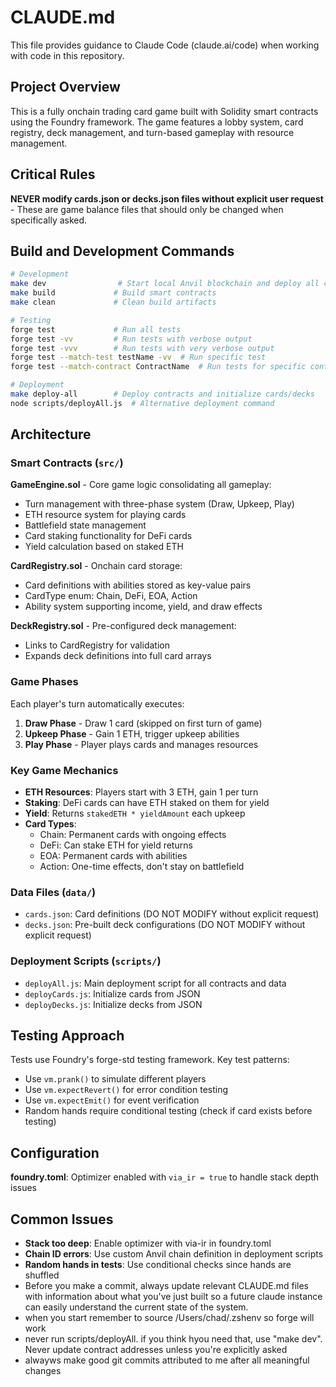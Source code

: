 # CLAUDE.md

This file provides guidance to Claude Code (claude.ai/code) when working with code in this repository.

## Project Overview

This is a fully onchain trading card game built with Solidity smart contracts using the Foundry framework. The game features a lobby system, card registry, deck management, and turn-based gameplay with resource management.

## Critical Rules

**NEVER modify cards.json or decks.json files without explicit user request** - These are game balance files that should only be changed when specifically asked.

## Build and Development Commands

```bash
# Development
make dev                # Start local Anvil blockchain and deploy all contracts
make build             # Build smart contracts
make clean             # Clean build artifacts

# Testing
forge test             # Run all tests
forge test -vv         # Run tests with verbose output
forge test -vvv        # Run tests with very verbose output
forge test --match-test testName -vv  # Run specific test
forge test --match-contract ContractName  # Run tests for specific contract

# Deployment
make deploy-all        # Deploy contracts and initialize cards/decks
node scripts/deployAll.js  # Alternative deployment command
```

## Architecture

### Smart Contracts (`src/`)

**GameEngine.sol** - Core game logic consolidating all gameplay:
- Turn management with three-phase system (Draw, Upkeep, Play)
- ETH resource system for playing cards
- Battlefield state management
- Card staking functionality for DeFi cards
- Yield calculation based on staked ETH

**CardRegistry.sol** - Onchain card storage:
- Card definitions with abilities stored as key-value pairs
- CardType enum: Chain, DeFi, EOA, Action
- Ability system supporting income, yield, and draw effects

**DeckRegistry.sol** - Pre-configured deck management:
- Links to CardRegistry for validation
- Expands deck definitions into full card arrays

### Game Phases

Each player's turn automatically executes:
1. **Draw Phase** - Draw 1 card (skipped on first turn of game)
2. **Upkeep Phase** - Gain 1 ETH, trigger upkeep abilities
3. **Play Phase** - Player plays cards and manages resources

### Key Game Mechanics

- **ETH Resources**: Players start with 3 ETH, gain 1 per turn
- **Staking**: DeFi cards can have ETH staked on them for yield
- **Yield**: Returns `stakedETH * yieldAmount` each upkeep
- **Card Types**: 
  - Chain: Permanent cards with ongoing effects
  - DeFi: Can stake ETH for yield returns
  - EOA: Permanent cards with abilities
  - Action: One-time effects, don't stay on battlefield

### Data Files (`data/`)

- `cards.json`: Card definitions (DO NOT MODIFY without explicit request)
- `decks.json`: Pre-built deck configurations (DO NOT MODIFY without explicit request)

### Deployment Scripts (`scripts/`)

- `deployAll.js`: Main deployment script for all contracts and data
- `deployCards.js`: Initialize cards from JSON
- `deployDecks.js`: Initialize decks from JSON

## Testing Approach

Tests use Foundry's forge-std testing framework. Key test patterns:
- Use `vm.prank()` to simulate different players
- Use `vm.expectRevert()` for error condition testing
- Use `vm.expectEmit()` for event verification
- Random hands require conditional testing (check if card exists before testing)

## Configuration

**foundry.toml**: Optimizer enabled with `via_ir = true` to handle stack depth issues

## Common Issues

- **Stack too deep**: Enable optimizer with via-ir in foundry.toml
- **Chain ID errors**: Use custom Anvil chain definition in deployment scripts
- **Random hands in tests**: Use conditional checks since hands are shuffled
- Before you make a commit, always update relevant CLAUDE.md files with information about what you've just built so a future claude instance can easily understand the current state of the system.
- when you start remember to source /Users/chad/.zshenv so forge will work
- never run scripts/deployAll.  if you think hyou need that, use "make dev".  Never update contract addresses unless you're explicitly asked
- alwayws make good git commits attributed to me after all meaningful changes